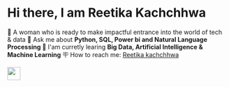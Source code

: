 <h1 aligh="center">Hi there, I am Reetika Kachchhwa </h1>

🌟 A woman who is ready to make impactful entrance into the world of tech & data
📖 Ask me about <strong>Python, SQL, Power bi and Natural Language Processing </strong>
🌱 I'am curretly learing <strong> Big Data, Artificial Intelligence & Machine Learning </strong>
🪧 How to reach me: <a href="www.linkedin.com/in/reetika-kachchhwa" target= "_blank">Reetika kachchhwa</a>

<p aligh="center">
<a href="www.linkedin.com/in/reetika-kachchhwa" target= "_blank"><img src="https://cdn.jsdelivr.net/npm/simple-icons@3.13.0/icons/linkedin.svg" height="30" wid</a>
</p>
